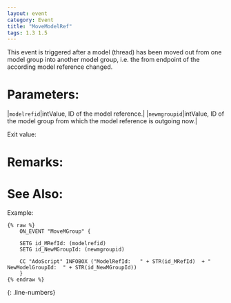 ```yaml
---
layout: event
category: Event
title: "MoveModelRef"
tags: 1.3 1.5
---
```


This event is triggered after a model (thread) has been moved out from one model group into another model group, i.e. the from endpoint of the according model reference changed.  

# Parameters:  

|`modelrefid`|intValue, ID of the model reference.|
|`newmgroupid`|intValue, ID of the model group from which the model reference is outgoing now.|

Exit value:



# Remarks:  



# See Also:  



Example:  

```adoscript
{% raw %}
	ON_EVENT "MoveMGroup" {
	
	SETG id_MRefId: (modelrefid)  
	SETG id_NewMGroupId: (newmgroupid)
	
	CC "AdoScript" INFOBOX ("ModelRefId:   " + STR(id_MRefId)  + "  NewModelGroupId:  " + STR(id_NewMGroupId))
	}
{% endraw %}
```
{: .line-numbers}

